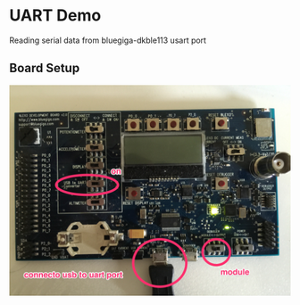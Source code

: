 # UART Demo
Reading serial data from bluegiga-dkble113 usart port

## Board Setup
![board-config][1]


[1]: board-config.jpg

